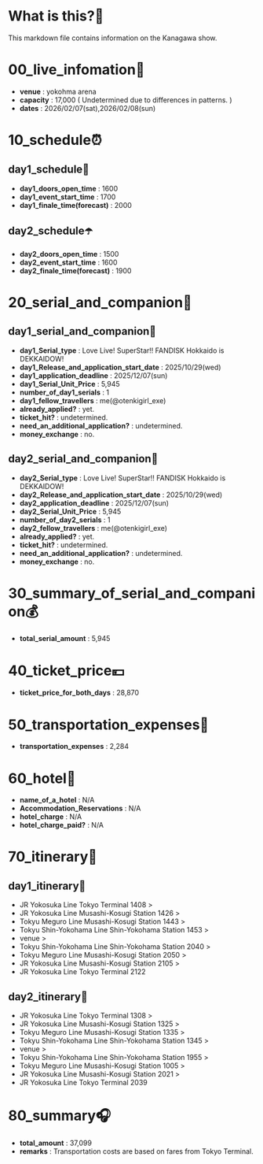 # What is this?👀
<p>This markdown file contains information on the Kanagawa show.</p>

# 00_live_infomation📅

- **venue** : yokohma arena
- **capacity** : 17,000 ( Undetermined due to differences in patterns. )
- **dates** : 2026/02/07(sat),2026/02/08(sun)

# 10_schedule⏰

## day1_schedule🥁

- **day1_doors_open_time** : 1600
- **day1_event_start_time** : 1700
- **day1_finale_time(forecast)** : 2000

## day2_schedule☂️

- **day2_doors_open_time** : 1500
- **day2_event_start_time** : 1600
- **day2_finale_time(forecast)** : 1900

# 20_serial_and_companion📃

## day1_serial_and_companion🔖

- **day1_Serial_type** : Love Live! SuperStar!! FANDISK Hokkaido is DEKKAIDOW!
- **day1_Release_and_application_start_date** : 2025/10/29(wed)
- **day1_application_deadline** : 2025/12/07(sun)
- **day1_Serial_Unit_Price** : 5,945
- **number_of_day1_serials** : 1
- **day1_fellow_travellers** : me(@otenkigirl_exe)
- **already_applied?** : yet.
- **ticket_hit?** : undetermined.
- **need_an_additional_application?** : undetermined.
- **money_exchange** : no.

## day2_serial_and_companion📰

- **day2_Serial_type** : Love Live! SuperStar!! FANDISK Hokkaido is DEKKAIDOW!
- **day2_Release_and_application_start_date** : 2025/10/29(wed)
- **day2_application_deadline** : 2025/12/07(sun)
- **day2_Serial_Unit_Price** : 5,945
- **number_of_day2_serials** : 1
- **day2_fellow_travellers** : me(@otenkigirl_exe)
- **already_applied?** : yet.
- **ticket_hit?** : undetermined.
- **need_an_additional_application?** : undetermined.
- **money_exchange** : no.

# 30_summary_of_serial_and_companion💰

- **total_serial_amount** : 5,945

# 40_ticket_price💴

- **ticket_price_for_both_days** : 28,870

# 50_transportation_expenses🚅

- **transportation_expenses** : 2,284

# 60_hotel🏨

- **name_of_a_hotel** : N/A
- **Accommodation_Reservations** : N/A
- **hotel_charge** : N/A
- **hotel_charge_paid?** : N/A

# 70_itinerary🛴

## day1_itinerary🚀

- JR Yokosuka Line Tokyo Terminal 1408 >
- JR Yokosuka Line Musashi-Kosugi Station 1426 >
- Tokyu Meguro Line Musashi-Kosugi Station 1443 >
- Tokyu Shin-Yokohama Line Shin-Yokohama Station 1453 >
- venue >
- Tokyu Shin-Yokohama Line Shin-Yokohama Station 2040 >
- Tokyu Meguro Line Musashi-Kosugi Station 2050 >
- JR Yokosuka Line Musashi-Kosugi Station 2105 >
- JR Yokosuka Line Tokyo Terminal 2122

## day2_itinerary🚢

- JR Yokosuka Line Tokyo Terminal 1308 >
- JR Yokosuka Line Musashi-Kosugi Station 1325 >
- Tokyu Meguro Line Musashi-Kosugi Station  1335 >
- Tokyu Shin-Yokohama Line Shin-Yokohama Station 1345 >
- venue >
- Tokyu Shin-Yokohama Line Shin-Yokohama Station 1955 >
- Tokyu Meguro Line Musashi-Kosugi Station 1005 >
- JR Yokosuka Line Musashi-Kosugi Station 2021 >
- JR Yokosuka Line Tokyo Terminal 2039

# 80_summary🎧

- **total_amount** : 37,099
- **remarks** : Transportation costs are based on fares from Tokyo Terminal.
